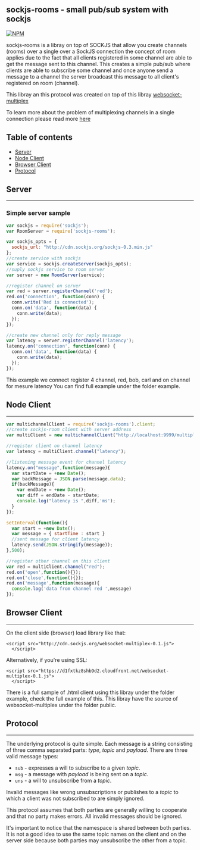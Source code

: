 ## sockjs-rooms - small pub/sub system with sockjs

[![NPM](https://nodei.co/npm/sockjs-rooms.png?downloads=true&downloadRank=true&stars=true)](https://nodei.co/npm/sockjs-rooms/)

sockjs-rooms is a libray on top of SOCKJS that allow you create channels (rooms) over a single over a SockJS connection the concept of room applies due to the fact that all clients registered in some channel are able to get the message sent to this channel. This creates a simple pub/sub where clients are able to subscribe some channel and once anyone send a message to a channel the server broadcast this message to all client's registered on room (channel).

This libray an this protocol was created on top of this libray [websocket-multiplex](https://github.com/sockjs/websocket-multiplex)

To learn more about the problem of multiplexing channels in a single connection please read more [here](https://www.rabbitmq.com/blog/2012/02/23/how-to-compose-apps-using-websockets/)

## Table of contents

- [Server](#server)
- [Node Client](#node-client)
- [Browser Client](#browser-client)
- [Protocol](#protocol)

## Server
----

### Simple server sample

```javascript
var sockjs = require('sockjs');
var RoomServer = require('sockjs-rooms');

var sockjs_opts = {
  sockjs_url: "http://cdn.sockjs.org/sockjs-0.3.min.js"
};
//create service with sockjs
var service = sockjs.createServer(sockjs_opts);
//suply sockjs service to room server
var server = new RoomServer(service);

//register channel on server
var red = server.registerChannel('red');
red.on('connection', function(conn) {
  conn.write('Red is connected');
  conn.on('data', function(data) {
    conn.write(data);
  });
});

//create new channel only for reply message
var latency = server.registerChannel('latency');
latency.on('connection', function(conn) {
  conn.on('data', function(data) {
    conn.write(data);
  });
});
```

This example we connect register 4 channel, red, bob, carl and on channel for mesure latency
You can find full example under the folder example.

## Node Client
-----

```javascript
var multichannelClient = require('sockjs-rooms').client;
//create sockjs-room client with server address
var multiClient = new multichannelClient("http://localhost:9999/multiplex");

//register client on channel latency
var latency = multiClient.channel("latency");

//listening message event for channel latency
latency.on("message",function(message){
  var startDate = +new Date();
  var backMessage = JSON.parse(message.data);
  if(backMessage){
    var endDate = +new Date();
    var diff = endDate - startDate;
    console.log("latency is ",diff,'ms');
  }
});

setInterval(function(){
  var start = +new Date();
  var message = { startTime : start }
  //sent message for client latency
  latency.send(JSON.stringify(message));
},500);

//register other channel on this client
var red = multiClient.channel("red");
red.on('open',function(){});
red.on('close',function(){});
red.on('message',function(message){
  console.log('data from channel red ',message)
});
```

## Browser Client
-------------

On the client side (browser) load library like that:

    <script src="http://cdn.sockjs.org/websocket-multiplex-0.1.js">
      </script>

Alternatively, if you're using SSL:

    <script src="https://d1fxtkz8shb9d2.cloudfront.net/websocket-multiplex-0.1.js">
      </script>

There is a full sample of .html client using this libray under the folder example, check the full example of this. This libray have the source of websocket-multiplex under the folder public.



## Protocol
--------

The underlying protocol is quite simple. Each message is a string consisting of
three comma separated parts: _type_, _topic_ and _payload_. There are
three valid message types:

 * `sub` - expresses a will to subscribe to a given _topic_.
 * `msg` - a message with _payload_ is being sent on a _topic_.
 * `uns` - a will to unsubscribe from a _topic_.

Invalid messages like wrong unsubscriptions or publishes to a _topic_
to which a client was not subscribed to are simply ignored.

This protocol assumes that both parties are generally willing to
cooperate and that no party makes errors. All invalid
messages should be ignored.

It's important to notice that the namespace is shared between both
parties. It is not a good idea to use the same topic names on the
client and on the server side because both parties may unsubscribe
the other from a topic.
